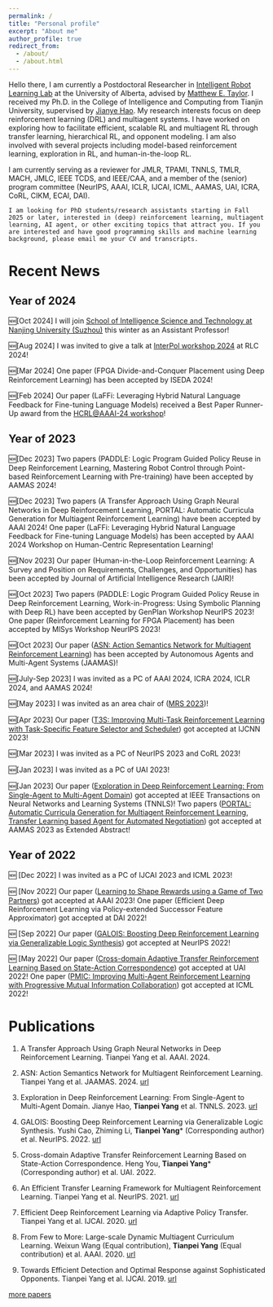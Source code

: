 ```yaml
---
permalink: /
title: "Personal profile"
excerpt: "About me"
author_profile: true
redirect_from: 
  - /about/
  - /about.html
---
```



Hello there, I am currently a Postdoctoral Researcher in [Intelligent Robot Learning Lab](https://irll.ca/) at the University of Alberta, advised by [Matthew E. Taylor](https://drmatttaylor.net/). I received my Ph.D. in the College of Intelligence and Computing from Tianjin University, supervised by [Jianye Hao](http://www.icdai.org/jianye.html). My research interests focus on deep reinforcement learning (DRL) and multiagent systems. I have worked on exploring how to facilitate efficient, scalable RL and multiagent RL through transfer learning, hierarchical RL, and opponent modeling. I am also involved with several projects including model-based reinforcement learning, exploration in RL, and human-in-the-loop RL. 

I am currently serving as a reviewer for JMLR, TPAMI, TNNLS, TMLR, MACH, JMLC, IEEE TCDS, and IEEE/CAA, and a member of the (senior) program committee (NeurIPS, AAAI, ICLR, IJCAI, ICML, AAMAS, UAI, ICRA, CoRL, CIKM, ECAI, DAI).

`I am looking for PhD students/research assistants starting in Fall 2025 or later, interested in (deep) reinforcement learning, multiagent learning, AI agent, or other exciting topics that attract you. If you are interested and have good programming skills and machine learning background, please email me your CV and transcripts.`

Recent News
======

Year of 2024
--

&#x1F195;[Oct 2024] I will join [School of Intelligence Science and Technology at Nanjing University (Suzhou)](https://is.nju.edu.cn/main.htm) this winter as an Assistant Professor! 

&#x1F195;[Aug 2024] I was invited to give a talk at [InterPol workshop 2024](https://sites.google.com/view/interppol-workshop/program?authuser=0) at RLC 2024!

&#x1F195;[Mar 2024] One paper (FPGA Divide-and-Conquer Placement using Deep Reinforcement Learning) has been accepted by ISEDA 2024! 

&#x1F195;[Feb 2024] Our paper (LaFFi: Leveraging Hybrid Natural Language Feedback for Fine-tuning Language Models) received a Best Paper Runner-Up award from the [HCRL@AAAI-24 workshop](https://hcrl-workshop.github.io/2024/papers.html)!

Year of 2023
--

&#x1F195;[Dec 2023] Two papers (PADDLE: Logic Program Guided Policy Reuse in Deep Reinforcement Learning, Mastering Robot Control through Point-based Reinforcement Learning with Pre-training) have been accepted by AAMAS 2024! 

&#x1F195;[Dec 2023] Two papers (A Transfer Approach Using Graph Neural Networks in Deep Reinforcement Learning, PORTAL: Automatic Curricula Generation for Multiagent Reinforcement Learning) have been accepted by AAAI 2024! One paper (LaFFi: Leveraging Hybrid Natural Language Feedback for Fine-tuning Language Models) has been accepted by AAAI 2024 Workshop on Human-Centric Representation Learning!

&#x1F195;[Nov 2023] Our paper (Human-in-the-Loop Reinforcement Learning: A Survey and Position on Requirements, Challenges, and Opportunities) has been accepted by Journal of Artificial Intelligence Research (JAIR)!

&#x1F195;[Oct 2023] Two papers (PADDLE: Logic Program Guided Policy Reuse in Deep Reinforcement Learning, Work-in-Progress: Using Symbolic Planning with Deep RL) have been accepted by GenPlan Workshop NeurIPS 2023! One paper (Reinforcement Learning for FPGA Placement) has been accepted by MlSys Workshop NeurIPS 2023!

&#x1F195;[Oct 2023] Our paper ([ASN: Action Semantics Network for Multiagent Reinforcement Learning](https://dl.acm.org/doi/abs/10.1007/s10458-023-09628-3)) has been accepted by Autonomous Agents and Multi-Agent Systems (JAAMAS)!

&#x1F195;[July-Sep 2023] I was invited as a PC of AAAI 2024, ICRA 2024, ICLR 2024, and AAMAS 2024!

&#x1F195;[May 2023] I was invited as an area chair of ([MRS 2023](https://sites.bu.edu/mrs2023/committee/))!

&#x1F195;[Apr 2023] Our paper ([T3S: Improving Multi-Task Reinforcement Learning with Task-Specific Feature Selector and Scheduler](https://ieeexplore.ieee.org/abstract/document/10191536)) got accepted at IJCNN 2023!

&#x1F195;[Mar 2023] I was invited as a PC of NeurIPS 2023 and CoRL 2023!

&#x1F195;[Jan 2023] I was invited as a PC of UAI 2023!

&#x1F195;[Jan 2023] Our paper ([Exploration in Deep Reinforcement Learning: From Single-Agent to Multi-Agent Domain](https://ieeexplore.ieee.org/abstract/document/10021988)) got accepted at IEEE Transactions on Neural Networks and Learning Systems (TNNLS)!
Two papers ([PORTAL: Automatic Curricula Generation for Multiagent Reinforcement Learning](https://dl.acm.org/doi/abs/10.5555/3545946.3598967), [Transfer Learning based Agent for Automated Negotiation](https://dl.acm.org/doi/abs/10.5555/3545946.3599115)) got accepted at AAMAS 2023 as Extended Abstract!

Year of 2022
--
&#x1F195;  [Dec 2022] I was invited as a PC of IJCAI 2023 and ICML 2023!

&#x1F195;  [Nov 2022] Our paper ([Learning to Shape Rewards using a Game of Two Partners](https://ojs.aaai.org/index.php/AAAI/article/view/26371)) got accepted at AAAI 2023! One paper (Efficient Deep Reinforcement Learning via Policy-extended Successor Feature Approximator) got accepted at DAI 2022!

&#x1F195;  [Sep 2022] Our paper ([GALOIS: Boosting Deep Reinforcement Learning via Generalizable Logic Synthesis](https://openreview.net/forum?id=XSV1T9jMuz9)) got accepted at NeurIPS 2022!

&#x1F195;  [May 2022] Our paper ([Cross-domain Adaptive Transfer Reinforcement Learning Based on State-Action Correspondence](https://proceedings.mlr.press/v180/you22a.html)) got accepted at UAI 2022! One paper ([PMIC: Improving Multi-Agent Reinforcement Learning with Progressive Mutual Information Collaboration](https://proceedings.mlr.press/v162/li22s.html)) got accepted at ICML 2022!


Publications
======
1. A Transfer Approach Using Graph Neural Networks in Deep Reinforcement Learning. Tianpei Yang et al. AAAI. 2024.

2. ASN: Action Semantics Network for Multiagent Reinforcement Learning. Tianpei Yang et al. JAAMAS. 2024. [url](https://dl.acm.org/doi/abs/10.1007/s10458-023-09628-3)

3. Exploration in Deep Reinforcement Learning: From Single-Agent to Multi-Agent Domain. Jianye Hao, **Tianpei Yang** et al. TNNLS. 2023. [url](https://ieeexplore.ieee.org/abstract/document/10021988)

4. GALOIS: Boosting Deep Reinforcement Learning via Generalizable Logic Synthesis. Yushi Cao, Zhiming Li, **Tianpei Yang*** (Corresponding author) et al. NeurIPS. 2022. [url](https://openreview.net/forum?id=XSV1T9jMuz9)

5. Cross-domain Adaptive Transfer Reinforcement Learning Based on State-Action Correspondence. Heng You, **Tianpei Yang*** (Corresponding author) et al. UAI. 2022.

6. An Efficient Transfer Learning Framework for Multiagent Reinforcement Learning. Tianpei Yang et al. NeurIPS. 2021. [url](https://proceedings.neurips.cc/paper/2021/hash/8d9a6e908ed2b731fb96151d9bb94d49-Abstract.html)

7. Efficient Deep Reinforcement Learning via Adaptive Policy Transfer. Tianpei Yang et al. IJCAI. 2020. [url](https://www.ijcai.org/proceedings/2020/428) 

8. From Few to More: Large-scale Dynamic Multiagent Curriculum Learning. Weixun Wang (Equal contribution), **Tianpei Yang** (Equal contribution) et al. AAAI. 2020. [url](https://ojs.aaai.org//index.php/AAAI/article/view/6221) 

9. Towards Efficient Detection and Optimal Response against Sophisticated Opponents. Tianpei Yang et al. IJCAI. 2019. [url](https://www.ijcai.org/proceedings/2019/88) 

<a href="https://tianpeiyang.github.io/publications">more papers</a>


